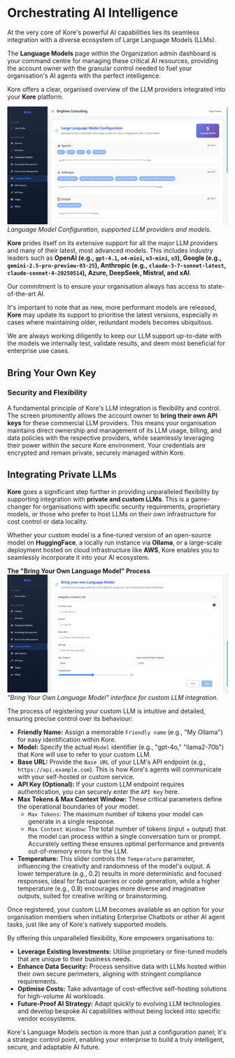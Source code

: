 # **Orchestrating AI Intelligence**

At the very core of Kore's powerful AI capabilities lies its seamless integration with a diverse ecosystem of Large Language Models (LLMs).

The **Language Models** page within the Organization admin dashboard is your command centre for managing these critical AI resources, providing the account owner with the granular control needed to fuel your organisation's AI agents with the perfect intelligence.

Kore offers a clear, organised overview of the LLM providers integrated into your **Kore** platform.

![image.png](./assets/llms.png)
*Language Model Configuration, supported LLM providers and models.*

**Kore** prides itself on its extensive support for all the major LLM providers and many of their latest, most advanced models. This includes industry leaders such as **OpenAI (e.g., `gpt-4.1`, `o4-mini`, `o3-mini`, `o3`), Google (e.g., `gemini-2.5-pro-preview-03-25`), Anthropic (e.g., `claude-3-7-sonnet-latest`, `claude-sonnet-4-20250514`), Azure, DeepSeek, Mistral, and xAI**.

Our commitment is to ensure your organisation always has access to state-of-the-art AI.

It's important to note that as new, more performant models are released, **Kore** may update its support to prioritise the latest versions, especially in cases where maintaining older, redundant models becomes ubiquitous.

We are always working diligently to keep our LLM support up-to-date with the models we internally test, validate results, and deem most beneficial for enterprise use cases.

## **Bring Your Own Key**
### Security and Flexibility

A fundamental principle of Kore's LLM integration is flexibility and control. The screen prominently allows the account owner to **bring their own API keys** for these commercial LLM providers. This means your organisation maintains direct ownership and management of its LLM usage, billing, and data policies with the respective providers, while seamlessly leveraging their power within the secure Kore environment. Your credentials are encrypted and remain private, securely managed within Kore.

## **Integrating Private LLMs**

**Kore** goes a significant step further in providing unparalleled flexibility by supporting integration with **private and custom LLMs**. This is a game-changer for organisations with specific security requirements, proprietary models, or those who prefer to host LLMs on their own infrastructure for cost control or data locality.

Whether your custom model is a fine-tuned version of an open-source model on **HuggingFace**, a locally run instance via **Ollama**, or a large-scale deployment hosted on cloud infrastructure like **AWS**, Kore enables you to seamlessly incorporate it into your AI ecosystem.

**The "Bring Your Own Language Model" Process**
![image.png](./assets/llms-custom.png)
*"Bring Your Own Language Model" interface for custom LLM integration.*

The process of registering your custom LLM is intuitive and detailed, ensuring precise control over its behaviour:

  * **Friendly Name:** Assign a memorable `Friendly name` (e.g., "My Ollama") for easy identification within Kore.
  * **Model:** Specify the actual `Model` identifier (e.g., "gpt-4o," "llama2-70b") that Kore will use to refer to your custom LLM.
  * **Base URL:** Provide the `Base URL` of your LLM's API endpoint (e.g., `https://api.example.com`). This is how Kore's agents will communicate with your self-hosted or custom service.
  * **API Key (Optional):** If your custom LLM endpoint requires authentication, you can securely enter the `API Key` here.
  * **Max Tokens & Max Context Window:** These critical parameters define the operational boundaries of your model:
      * `Max Tokens`: The maximum number of tokens your model can generate in a single response.
      * `Max Context Window`: The total number of tokens (input + output) that the model can process within a single conversation turn or prompt. Accurately setting these ensures optimal performance and prevents out-of-memory errors for the LLM.
  * **Temperature:** This slider controls the `Temperature` parameter, influencing the creativity and randomness of the model's output. A lower temperature (e.g., 0.2) results in more deterministic and focused responses, ideal for factual queries or code generation, while a higher temperature (e.g., 0.8) encourages more diverse and imaginative outputs, suited for creative writing or brainstorming.

Once registered, your custom LLM becomes available as an option for your organisation members when initiating Enterprise Chatbots or other AI agent tasks, just like any of Kore's natively supported models.

By offering this unparalleled flexibility, Kore empowers organisations to:

  * **Leverage Existing Investments:** Utilise proprietary or fine-tuned models that are unique to their business needs.
  * **Enhance Data Security:** Process sensitive data with LLMs hosted within their own secure perimeters, aligning with stringent compliance requirements.
  * **Optimise Costs:** Take advantage of cost-effective self-hosting solutions for high-volume AI workloads.
  * **Future-Proof AI Strategy:** Adapt quickly to evolving LLM technologies and develop bespoke AI capabilities without being locked into specific vendor ecosystems.

Kore's Language Models section is more than just a configuration panel; it's a strategic control point, enabling your enterprise to build a truly intelligent, secure, and adaptable AI future.
